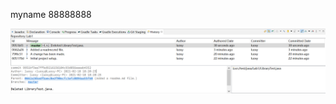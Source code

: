 myname
88888888

![screenshot](https://github.com/yluo66/comp3111-lab1-2020s/blob/master/Histroy.PNG?raw=true)